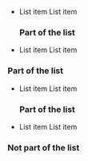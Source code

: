   * List item
    List item
    ### Part of the list

  * List item
    List item
### Part of the list

  * List item
    List item

    ### Part of the list

  * List item
    List item

### Not part of the list
